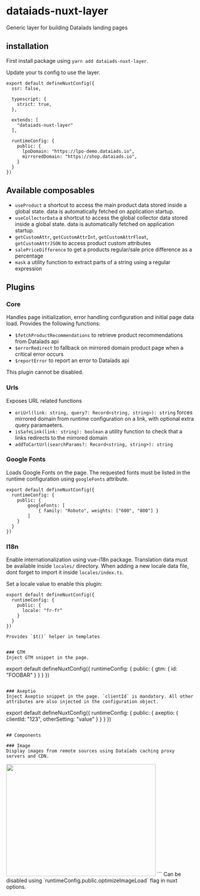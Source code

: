 # dataiads-nuxt-layer

Generic layer for building Dataïads landing pages

## installation
First install package using `yarn add dataiads-nuxt-layer`.

Update your ts config to use the layer.

```
export default defineNuxtConfig({
  ssr: false,

  typescript: {
    strict: true,
  },

  extends: [
    "dataiads-nuxt-layer"
  ],

  runtimeConfig: {
    public: {
      lpoDomain: "https://lpo-demo.dataiads.io",
      mirroredDomain: "https://shop.dataiads.io",
    }
  }
})
```

## Available composables
* `useProduct` a shortcut to access the main product data stored inside a global state. data is automatically fetched on application startup.
* `useCollectorData` a shortcut to access the global collector data stored inside a global state. data is automatically fetched on application startup.
* `getCustomAttr`, `getCustomAttrInt`, `getCustomAttrFloat`, `getCustomAttrJSON` to access product custom attributes
* `salePriceDifference` to get a products regular/sale price difference as a percentage
* `mask` a utility function to extract parts of a string using a regular expression


## Plugins
### Core
Handles page initialization, error handling configuration and initial page data load.
Provides the following functions:
* `$fetchProductRecommendations` to retrieve product recommendations from Dataïads api
* `$errorRedirect` to fallback on mirrored domain product page when a critical error occurs
* `$reportError` to report an error to Dataïads api

This plugin cannot be disabled.

### Urls
Exposes URL related functions
* `oriUrl(link: string, query?: Record<string, string>): string` forces mirrored domain from runtime configuration on a link, with optional extra query paramaeters.
* `isSafeLink(link: string): boolean` a utility function to check that a links redirects to the mirrored domain
*  `addToCartUrl(searchParams?: Record<string, string>): string` 

### Google Fonts
Loads Google Fonts on the page. The requested fonts must be listed in the runtime configuration using `googleFonts` attribute.
```
export default defineNuxtConfig({
  runtimeConfig: {
    public: {
        googleFonts: [
            { family: "Roboto", weights: ["600", "800"] }
        ]
    }
  }
})
```

### I18n
Enable internationalization using vue-i18n package. 
Translation data must be available inside `locales/` directory. When adding a new locale data file, dont forget to import it inside `locales/index.ts`.

Set a locale value to enable this plugin:
```
export default defineNuxtConfig({
  runtimeConfig: {
    public: {
      locale: "fr-fr"
    }
  }
})

Provides `$t()` helper in templates


### GTM
Inject GTM snippet in the page.
```
export default defineNuxtConfig({
  runtimeConfig: {
    public: {
        gtm: { id: "FOOBAR" }
    }
  }
})
```

### Axeptio
Inject Axeptio snippet in the page. `clientId` is mandatory. All other attributes are also injected in the configuration object.

```
export default defineNuxtConfig({
  runtimeConfig: {
    public: {
        axeptio: { clientId: "123", otherSetting: "value" }
    }
  }
})
```

## Components

### Image
Display images from remote sources using Dataïads caching proxy servers and CDN.
```
<Image src="https://shop.dataiads.io/assets/product.png" height="300" width="400"/>
```
Can be disabled using `runtimeConfig.public.optimizeImageLoad` flag in nuxt options.
